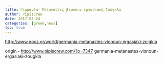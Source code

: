 ```yaml
---
title: Γερμανία- Μετανάστες βιώνουν εργασιακή ζούγκλα
author: PipisCrew
date: 2017-03-24
categories: [greek,news]
toc: true
---
```


http://www.nooz.gr/world/germania-metanastes-vionoun-ergasiaki-zoigkla

origin - http://www.pipiscrew.com/?p=7347 germania-metanastes-vionoun-ergasiaki-zougkla